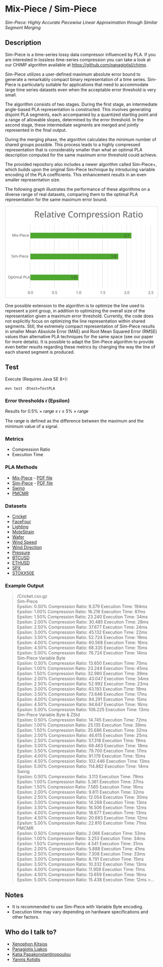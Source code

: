# Mix-Piece / Sim-Piece
*Sim-Piece: Highly Accurate Piecewise Linear Approximation through Similar Segment Merging*

## Description
Sim-Piece is a time-series lossy data compressor influenced by PLA. If you are interested in lossless time-series compression you can take a look at our CHIMP algorithm available at https://github.com/panagiotisl/chimp.

Sim-Piece utilizes a user-defined maximum absolute error bound to generate a remarkably compact binary representation of a time series. Sim-Piece is particularly suitable for applications that need to accommodate large time series datasets even when the acceptable error threshold is very small.

The algorithm consists of two stages. During the first stage, an intermediate angle-based PLA representation is constructed. This involves generating disjoint PLA segments, each accompanied by a quantized starting point and a range of allowable slopes, determined by the error threshold. In the second stage, these intermediate segments are merged and jointly represented in the final output.

During the merging phase, the algorithm calculates the minimum number of shared groups possible. This process leads to a highly compressed representation that is considerably smaller than what an optimal PLA description computed for the same maximum error threshold could achieve.

The provided repository also includes a newer algorithm called Sim-Piece+, which builds upon the original Sim-Piece technique by introducing variable encoding of the PLA coefficients. This enhancement results in an even smaller representation size.

The following graph illustrates the performance of these algorithms on a diverse range of real datasets, comparing them to the optimal PLA representation for the same maximum error bound.

![Relative Compression Ratio](docs/relative_cr.svg)

One possible extension to the algorithm is to optimize the line used to represent a joint group, in addition to optimizing the overall size of the representation given a maximum error threshold. Currently, the code does not explicitly focus on optimizing the line representation within shared segments. Still, the extremely compact representation of Sim-Piece results in smaller Mean Absolute Error (MAE) and Root Mean Squared Error (RMSE) values than alternative PLA techniques for the same space (see our paper for more details). It is possible to adapt the Sim-Piece algorithm to provide even better results regarding these metrics by changing the way the line of each shared segment is produced.

## Test
Execute (Requires Java SE 8+):

```
mvn test -Dtest=TestPLA
```

### Error thresholds 𝜖 (Epsilon)
Results for 0.5% × 𝑟𝑎𝑛𝑔𝑒 ≤ 𝜖 ≤ 5% × 𝑟𝑎𝑛𝑔𝑒

The 𝑟𝑎𝑛𝑔𝑒 is defined as the difference between the maximum and the minimum value of a signal.

### Metrics
- Compression Ratio
- Execution Time


### PLA Methods
- [Mix-Piece](https://link.springer.com/article/10.1007/s00778-024-00862-z) - [PDF file]()
- [Sim-Piece](https://dl.acm.org/doi/10.14778/3594512.3594521) - [PDF file](https://xkitsios.github.io/assets/pdf/simpiece-pvldb23.pdf)
- [Swing](https://dl.acm.org/doi/10.14778/1687627.1687645)
- [PMCMR](https://ieeexplore.ieee.org/document/1260811)


### Datasets

- [Cricket](https://www.cs.ucr.edu/~eamonn/time_series_data_2018)
- [FaceFour](https://www.cs.ucr.edu/~eamonn/time_series_data_2018)
- [Lighting](https://www.cs.ucr.edu/~eamonn/time_series_data_2018)
- [MoteStrain](https://www.cs.ucr.edu/~eamonn/time_series_data_2018)
- [Wafer](https://www.cs.ucr.edu/~eamonn/time_series_data_2018)
- [Wind Speed](https://data.neonscience.org/data-products/DP1.20059.001/RELEASE-2022)
- [Wind Direction](https://data.neonscience.org/data-products/DP1.20059.001/RELEASE-2022)
- [Pressure](https://data.neonscience.org/data-products/DP1.20004.001/RELEASE-2022)
- [BTCUSD]()
- [ETHUSD]()
- [SPX]()
- [STOXX50E]()

### Example Output
>/Cricket.csv.gz  
>Sim-Piece  
>Epsilon: 0.50%	Compression Ratio: 9.379	Execution Time: 194ms  
>Epsilon: 1.00%	Compression Ratio: 16.218	Execution Time: 87ms  
>Epsilon: 1.50%	Compression Ratio: 23.240	Execution Time: 34ms  
>Epsilon: 2.00%	Compression Ratio: 30.485	Execution Time: 28ms  
>Epsilon: 2.50%	Compression Ratio: 37.677	Execution Time: 24ms  
>Epsilon: 3.00%	Compression Ratio: 45.132	Execution Time: 22ms  
>Epsilon: 3.50%	Compression Ratio: 52.724	Execution Time: 19ms  
>Epsilon: 4.00%	Compression Ratio: 60.568	Execution Time: 16ms  
>Epsilon: 4.50%	Compression Ratio: 68.335	Execution Time: 15ms  
>Epsilon: 5.00%	Compression Ratio: 76.724	Execution Time: 14ms  
>Sim-Piece Variable Byte  
>Epsilon: 0.50%	Compression Ratio: 13.650	Execution Time: 70ms  
>Epsilon: 1.00%	Compression Ratio: 23.244	Execution Time: 45ms  
>Epsilon: 1.50%	Compression Ratio: 32.980	Execution Time: 39ms  
>Epsilon: 2.00%	Compression Ratio: 43.047	Execution Time: 34ms  
>Epsilon: 2.50%	Compression Ratio: 52.992	Execution Time: 23ms  
>Epsilon: 3.00%	Compression Ratio: 63.193	Execution Time: 19ms  
>Epsilon: 3.50%	Compression Ratio: 73.646	Execution Time: 17ms  
>Epsilon: 4.00%	Compression Ratio: 84.291	Execution Time: 15ms  
>Epsilon: 4.50%	Compression Ratio: 94.647	Execution Time: 16ms  
>Epsilon: 5.00%	Compression Ratio: 106.225	Execution Time: 13ms  
>Sim-Piece Variable Byte & ZStd  
>Epsilon: 0.50%	Compression Ratio: 14.745	Execution Time: 72ms  
>Epsilon: 1.00%	Compression Ratio: 25.135	Execution Time: 39ms  
>Epsilon: 1.50%	Compression Ratio: 35.686	Execution Time: 32ms  
>Epsilon: 2.00%	Compression Ratio: 46.615	Execution Time: 25ms  
>Epsilon: 2.50%	Compression Ratio: 57.318	Execution Time: 19ms  
>Epsilon: 3.00%	Compression Ratio: 68.463	Execution Time: 18ms  
>Epsilon: 3.50%	Compression Ratio: 79.700	Execution Time: 17ms  
>Epsilon: 4.00%	Compression Ratio: 91.179	Execution Time: 15ms  
>Epsilon: 4.50%	Compression Ratio: 102.446	Execution Time: 13ms  
>Epsilon: 5.00%	Compression Ratio: 114.882	Execution Time: 14ms  
>Swing  
>Epsilon: 0.50%	Compression Ratio: 3.113	Execution Time: 79ms  
>Epsilon: 1.00%	Compression Ratio: 5.361	Execution Time: 37ms  
>Epsilon: 1.50%	Compression Ratio: 7.585	Execution Time: 16ms  
>Epsilon: 2.00%	Compression Ratio: 9.811	Execution Time: 32ms  
>Epsilon: 2.50%	Compression Ratio: 12.054	Execution Time: 30ms  
>Epsilon: 3.00%	Compression Ratio: 14.268	Execution Time: 13ms  
>Epsilon: 3.50%	Compression Ratio: 16.506	Execution Time: 12ms  
>Epsilon: 4.00%	Compression Ratio: 18.677	Execution Time: 13ms  
>Epsilon: 4.50%	Compression Ratio: 20.683	Execution Time: 12ms  
>Epsilon: 5.00%	Compression Ratio: 22.810	Execution Time: 71ms  
>PMCMR  
>Epsilon: 0.50%	Compression Ratio: 2.066	Execution Time: 53ms  
>Epsilon: 1.00%	Compression Ratio: 3.253	Execution Time: 34ms  
>Epsilon: 1.50%	Compression Ratio: 4.541	Execution Time: 31ms  
>Epsilon: 2.00%	Compression Ratio: 5.888	Execution Time: 41ms  
>Epsilon: 2.50%	Compression Ratio: 7.308	Execution Time: 33ms  
>Epsilon: 3.00%	Compression Ratio: 8.791	Execution Time: 15ms  
>Epsilon: 3.50%	Compression Ratio: 10.332	Execution Time: 13ms  
>Epsilon: 4.00%	Compression Ratio: 11.959	Execution Time: 11ms  
>Epsilon: 4.50%	Compression Ratio: 13.659	Execution Time: 16ms  
>Epsilon: 5.00%	Compression Ratio: 15.438	Execution Time: 12ms  >...

## Notes
- It is recommended to use Sim-Piece with Variable Byte encoding.
- Execution time may vary depending on hardware specifications and other factors.

## Who do I talk to?
- [Xenophon Kitsios](https://xkitsios.github.io/)
- [Panagiotis Liakos](https://cgi.di.uoa.gr/~p.liakos/)
- [Katia Papakonstantinopoulou](https://www2.aueb.gr/users/katia/)
- [Yannis Kotidis](https://pages.aueb.gr/users/kotidis/)
